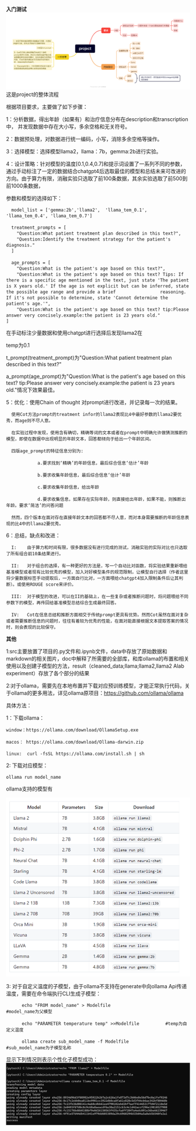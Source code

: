 **入门测试**
![这是project的整体流程](doc/image/guide.png)
这是project的整体流程

根据项目要求，主要做了如下步骤：

  1：分析数据，得出年龄（如果有）和治疗信息分布在description和transcription中， 并发现数据中存在大小写，多余空格和无关符号。
  
  2：数据预处理，对数据进行统一编码，小写，消除多余空格等操作。
  
  3：选择模型：选择模型llama2，llama：7b，gemma:2b进行实验。
  
  4：设计策略：针对模型的温度[0.1,0.4,0.7]和提示词设置了一系列不同的参数，通过手动标注了一定的数据结合chatgpt4后选取最佳的模型和总结未来可改进的方向。由于算力有限，消融实验只选取了前100条数据，其余实验选取了前500到前1000条数据，
  
  参数和模型的选择如下：

  

      model_list = ['gemma:2b','llama2',  'llama_tem_0.1', 'llama_tem_0.4', 'llama_tem_0.7']
      
      treatment_prompts = [
        "Question:What patient treatment plan described in this text?",
        "Question:Identify the treatment strategy for the patient's diagnosis."
      ]
      
      age_prompts = [
        "Question:What is the patient's age based on this text?",
        "Question:What is the patient's age based on this text? Tips: If there is a specific age mentioned in the text, just state 'The patient is X years old.' If the age is not explicit but can be inferred, state the possible age range and provide a brief                 reasoning. If it's not possible to determine, state 'Cannot determine the patient's age.'",
        "Question:What is the patient's age based on this text? tip:Please answer very concisely.example:the patient is 23 years old."
    ]
  
  
  
  
  在手动标注少量数据和使用chatgpt进行选择后发现llama2在
  
  temp为0.1
  
  t_prompt(treatment_prompt)为"Question:What patient treatment plan described in this text?"
  
  a_prompt(age_prompt)为"Question:What is the patient's age based on this text? tip:Please answer very concisely.example:the patient is 23 years old."情况下效果最佳。



  

  5：优化：使用Chain of thought 对prompt进行改进，并记录每一次的结果。

      使用Cot方法prompt的treatment infor的llama2表现比4中最好参数的llama2要优秀，而age则不尽人意。
      
      在实验过程中发现，使用含有确切，精确等词的文本或者在prompt中明确允许做猜测推断的模型，即使在数据中出现明显的年龄文本，回答都倾向于给出一个年龄区间。

      四版age_prompt的特征信息分别为:    
                
                a.要求找到‘精确’的年龄信息，最后综合信息‘估计’年龄
                
                b.要求收集年龄信息，最后综合信息‘估计’年龄

                c.要求收集年龄信息，给出年龄

                d.要求收集信息，如果存在实际年龄，则直接给出年龄，如果不能，则推断出年龄。要求‘简洁’的问答问题
      
      然而，四个版本在面对存在直接年龄文本的回答都不尽人意，而对本身需要推断的年龄信息表现的比4中的llama2要优秀。
  
  6：总结，缺点和改进：

      I:    由于算力和时间有限，很多数据没有进行完成的测试，消融实验的实际对比也只选取了所有组合前10条结果进行。
      
      II:   对于组合的选择，有一种更好的方法是，写一个自动比对函数，将实验结果重新喂给基准模型或者现有比较优秀的模型，加入对好模型条件的规范限制，让模型自行选择（作者这里将少量数据标签手动提取后，一方面自行比对，一方面喂给chatgpt4加入限制条件后让其判断）。或使用ROUGE score来评价。

      III:  对于模型的改进，可以在II的基础上，在一些复杂或者推断问题时，将问题喂给不同参数下的模型，再传回给基准模型总结综合生成最终回答。

      IV:   Cot在信息总结和推断方面相交于传统prompt更具有优势。然而Cot虽然在面对复杂或者需要推断信息的问题时，往往有着较为优秀的性能，在面对能直接根据文本提取答案的情况时，则会表现的比较保守。




**其他**


1:src主要放置了项目的.py文件和.ipynb文件，data中存放了原始数据和markdown的相关图片，doc中解释了所需要的全部库，和库ollama的布置和相关使用以及创建子模型的方法，result（cleaned_data;llama;llama2,llama2 Alab experiment）存放了各个部分的结果


2:对于ollama，需要先在本地布置并下载对应预训练模型，才能正常执行代码，关于ollama的更多用法，详见ollama原项目：https://github.com/ollama/ollama
  
  具体方法：
  
  1：下载ollama：
    
    window：https://ollama.com/download/OllamaSetup.exe
    
    macos： https://ollama.com/download/Ollama-darwin.zip
   
    linux:  curl -fsSL https://ollama.com/install.sh | sh

  2: 下载对应模型：
    
    ollama run model_name

  ollama支持的模型有

  ![](doc/image/model.png)

  3: 对于自定义温度的子模型，由于ollama不支持在generate中向ollama Api传递温度，需要在命令端执行CLI生成子模型：

          
          echo "FROM model_name" > Modelfile                     #model_name为父模型
          
          echo "PARAMETER temperature temp" >>Modelfile          #temp为自定义温度
          
          ollama create sub_model_name -f Modelfile              #sub_model_name为子模型名称

  显示下列情况则表示个性化子模型成功：
  ![](doc/image/create_sub_model.png)
